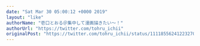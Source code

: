 ```yaml
---
date: "Sat Mar 30 05:00:12 +0000 2019"
layout: "like"
authorName: "壱口とおる＠集中して漫画描きたい～！"
authorUrl: "https://twitter.com/tohru_ichii"
originalPost: "https://twitter.com/tohru_ichii/status/1111855624122327042"
---
```

